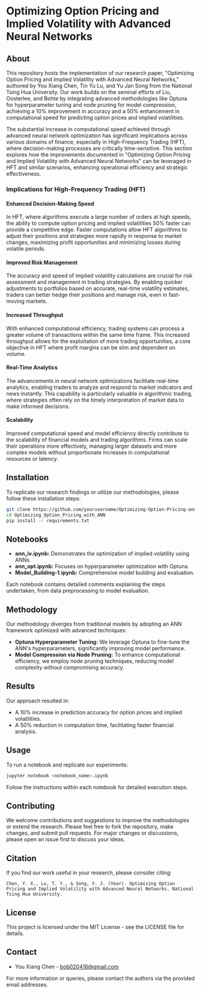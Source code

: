 # Optimizing Option Pricing and Implied Volatility with Advanced Neural Networks

## About
This repository hosts the implementation of our research paper, "Optimizing Option Pricing and Implied Volatility with Advanced Neural Networks," authored by You Xiang Chen, Tin Yu Lu, and Yu Jan Song from the National Tsing Hua University. Our work builds on the seminal efforts of Liu, Oosterlee, and Bohte by integrating advanced methodologies like Optuna for hyperparameter tuning and node pruning for model compression, achieving a 10% improvement in accuracy and a 50% enhancement in computational speed for predicting option prices and implied volatilities.

The substantial increase in computational speed achieved through advanced neural network optimization has significant implications across various domains of finance, especially in High-Frequency Trading (HFT), where decision-making processes are critically time-sensitive. This section explores how the improvements documented in "Optimizing Option Pricing and Implied Volatility with Advanced Neural Networks" can be leveraged in HFT and similar scenarios, enhancing operational efficiency and strategic effectiveness.

### Implications for High-Frequency Trading (HFT)

#### Enhanced Decision-Making Speed
In HFT, where algorithms execute a large number of orders at high speeds, the ability to compute option pricing and implied volatilities 50% faster can provide a competitive edge. Faster computations allow HFT algorithms to adjust their positions and strategies more rapidly in response to market changes, maximizing profit opportunities and minimizing losses during volatile periods.

#### Improved Risk Management
The accuracy and speed of implied volatility calculations are crucial for risk assessment and management in trading strategies. By enabling quicker adjustments to portfolios based on accurate, real-time volatility estimates, traders can better hedge their positions and manage risk, even in fast-moving markets.

#### Increased Throughput
With enhanced computational efficiency, trading systems can process a greater volume of transactions within the same time frame. This increased throughput allows for the exploitation of more trading opportunities, a core objective in HFT where profit margins can be slim and dependent on volume.

#### Real-Time Analytics
The advancements in neural network optimizations facilitate real-time analytics, enabling traders to analyze and respond to market indicators and news instantly. This capability is particularly valuable in algorithmic trading, where strategies often rely on the timely interpretation of market data to make informed decisions.

#### Scalability
Improved computational speed and model efficiency directly contribute to the scalability of financial models and trading algorithms. Firms can scale their operations more effectively, managing larger datasets and more complex models without proportionate increases in computational resources or latency.

## Installation
To replicate our research findings or utilize our methodologies, please follow these installation steps:

```bash
git clone https://github.com/yourusername/Optimizing-Option-Pricing-and-Implied-Volatility-with-Advanced-Neural-Networks.git
cd Optimizing_Option_Pricing_with_ANN
pip install -r requirements.txt
```

## Notebooks
- **ann_iv.ipynb:** Demonstrates the optimization of implied volatility using ANNs.
- **ann_opt.ipynb:** Focuses on hyperparameter optimization with Optuna.
- **Model_Building-1.ipynb:** Comprehensive model building and evaluation.

Each notebook contains detailed comments explaining the steps undertaken, from data preprocessing to model evaluation.

## Methodology
Our methodology diverges from traditional models by adopting an ANN framework optimized with advanced techniques:
- **Optuna Hyperparameter Tuning:** We leverage Optuna to fine-tune the ANN's hyperparameters, significantly improving model performance.
- **Model Compression via Node Pruning:** To enhance computational efficiency, we employ node pruning techniques, reducing model complexity without compromising accuracy.

## Results
Our approach resulted in:
- A 10% increase in prediction accuracy for option prices and implied volatilities.
- A 50% reduction in computation time, facilitating faster financial analysis.

## Usage
To run a notebook and replicate our experiments:
```bash
jupyter notebook <notebook_name>.ipynb
```
Follow the instructions within each notebook for detailed execution steps.

## Contributing
We welcome contributions and suggestions to improve the methodologies or extend the research. Please feel free to fork the repository, make changes, and submit pull requests. For major changes or discussions, please open an issue first to discuss your ideas.

## Citation
If you find our work useful in your research, please consider citing:
```
Chen, Y. X., Lu, T. Y., & Song, Y. J. (Year). Optimizing Option Pricing and Implied Volatility with Advanced Neural Networks. National Tsing Hua University.
```

## License
This project is licensed under the MIT License - see the LICENSE file for details.

## Contact
- You Xiang Chen - bob020416@gmail.com

For more information or queries, please contact the authors via the provided email addresses.
